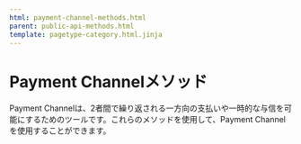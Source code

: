 ```yaml
---
html: payment-channel-methods.html
parent: public-api-methods.html
template: pagetype-category.html.jinja
---
```

# Payment Channelメソッド

Payment Channelは、2者間で繰り返される一方向の支払いや一時的な与信を可能にするためのツールです。これらのメソッドを使用して、Payment Channelを使用することができます。